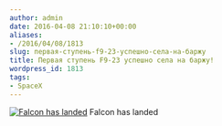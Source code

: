 ```yaml
---
author: admin
date: 2016-04-08 21:10:10+00:00
aliases:
- /2016/04/08/1813
slug: первая-ступень-f9-23-успешно-села-на-баржу
title: Первая ступень F9-23 успешно села на баржу!
wordpress_id: 1813
tags:
- SpaceX
---
```


[![Falcon has landed](/2016/04/f9_23_landed.jpg)](/2016/04/f9_23_landed.jpg) Falcon has landed

<!--more-->
